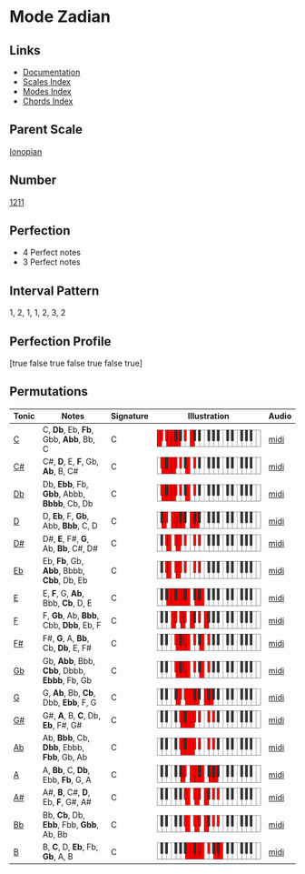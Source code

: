 # Mode Zadian

## Links

- [Documentation](index.md)
- [Scales Index](Scales.md)
- [Modes Index](Modes.md)
- [Chords Index](Chords.md)

## Parent Scale

[Ionopian](ScaleIonopian.md)

## Number

[1211](https://ianring.com/musictheory/scales/1211)

## Perfection

- 4 Perfect notes
- 3 Perfect notes

## Interval Pattern

1, 2, 1, 1, 2, 3, 2

## Perfection Profile

[true false true false true false true]

## Permutations

| Tonic | Notes | Signature | Illustration | Audio |
|-------|-------|-----------|--------------|-------|
| [C](ModeCNaturalZadian.md) | C, **Db**, Eb, **Fb**, Gbb, **Abb**, Bb, C | C | ![CNaturalZadian](ModeCNaturalZadian.png) | [midi](https://github.com/edipermadi/music/blob/main/docs/ModeCNaturalZadian.mid?raw=true) |
| [C#](ModeCSharpZadian.md) | C#, **D**, E, **F**, Gb, **Ab**, B, C# | C | ![CSharpZadian](ModeCSharpZadian.png) | [midi](https://github.com/edipermadi/music/blob/main/docs/ModeCSharpZadian.mid?raw=true) |
| [Db](ModeDFlatZadian.md) | Db, **Ebb**, Fb, **Gbb**, Abbb, **Bbbb**, Cb, Db | C | ![DFlatZadian](ModeDFlatZadian.png) | [midi](https://github.com/edipermadi/music/blob/main/docs/ModeDFlatZadian.mid?raw=true) |
| [D](ModeDNaturalZadian.md) | D, **Eb**, F, **Gb**, Abb, **Bbb**, C, D | C | ![DNaturalZadian](ModeDNaturalZadian.png) | [midi](https://github.com/edipermadi/music/blob/main/docs/ModeDNaturalZadian.mid?raw=true) |
| [D#](ModeDSharpZadian.md) | D#, **E**, F#, **G**, Ab, **Bb**, C#, D# | C | ![DSharpZadian](ModeDSharpZadian.png) | [midi](https://github.com/edipermadi/music/blob/main/docs/ModeDSharpZadian.mid?raw=true) |
| [Eb](ModeEFlatZadian.md) | Eb, **Fb**, Gb, **Abb**, Bbbb, **Cbb**, Db, Eb | C | ![EFlatZadian](ModeEFlatZadian.png) | [midi](https://github.com/edipermadi/music/blob/main/docs/ModeEFlatZadian.mid?raw=true) |
| [E](ModeENaturalZadian.md) | E, **F**, G, **Ab**, Bbb, **Cb**, D, E | C | ![ENaturalZadian](ModeENaturalZadian.png) | [midi](https://github.com/edipermadi/music/blob/main/docs/ModeENaturalZadian.mid?raw=true) |
| [F](ModeFNaturalZadian.md) | F, **Gb**, Ab, **Bbb**, Cbb, **Dbb**, Eb, F | C | ![FNaturalZadian](ModeFNaturalZadian.png) | [midi](https://github.com/edipermadi/music/blob/main/docs/ModeFNaturalZadian.mid?raw=true) |
| [F#](ModeFSharpZadian.md) | F#, **G**, A, **Bb**, Cb, **Db**, E, F# | C | ![FSharpZadian](ModeFSharpZadian.png) | [midi](https://github.com/edipermadi/music/blob/main/docs/ModeFSharpZadian.mid?raw=true) |
| [Gb](ModeGFlatZadian.md) | Gb, **Abb**, Bbb, **Cbb**, Dbbb, **Ebbb**, Fb, Gb | C | ![GFlatZadian](ModeGFlatZadian.png) | [midi](https://github.com/edipermadi/music/blob/main/docs/ModeGFlatZadian.mid?raw=true) |
| [G](ModeGNaturalZadian.md) | G, **Ab**, Bb, **Cb**, Dbb, **Ebb**, F, G | C | ![GNaturalZadian](ModeGNaturalZadian.png) | [midi](https://github.com/edipermadi/music/blob/main/docs/ModeGNaturalZadian.mid?raw=true) |
| [G#](ModeGSharpZadian.md) | G#, **A**, B, **C**, Db, **Eb**, F#, G# | C | ![GSharpZadian](ModeGSharpZadian.png) | [midi](https://github.com/edipermadi/music/blob/main/docs/ModeGSharpZadian.mid?raw=true) |
| [Ab](ModeAFlatZadian.md) | Ab, **Bbb**, Cb, **Dbb**, Ebbb, **Fbb**, Gb, Ab | C | ![AFlatZadian](ModeAFlatZadian.png) | [midi](https://github.com/edipermadi/music/blob/main/docs/ModeAFlatZadian.mid?raw=true) |
| [A](ModeANaturalZadian.md) | A, **Bb**, C, **Db**, Ebb, **Fb**, G, A | C | ![ANaturalZadian](ModeANaturalZadian.png) | [midi](https://github.com/edipermadi/music/blob/main/docs/ModeANaturalZadian.mid?raw=true) |
| [A#](ModeASharpZadian.md) | A#, **B**, C#, **D**, Eb, **F**, G#, A# | C | ![ASharpZadian](ModeASharpZadian.png) | [midi](https://github.com/edipermadi/music/blob/main/docs/ModeASharpZadian.mid?raw=true) |
| [Bb](ModeBFlatZadian.md) | Bb, **Cb**, Db, **Ebb**, Fbb, **Gbb**, Ab, Bb | C | ![BFlatZadian](ModeBFlatZadian.png) | [midi](https://github.com/edipermadi/music/blob/main/docs/ModeBFlatZadian.mid?raw=true) |
| [B](ModeBNaturalZadian.md) | B, **C**, D, **Eb**, Fb, **Gb**, A, B | C | ![BNaturalZadian](ModeBNaturalZadian.png) | [midi](https://github.com/edipermadi/music/blob/main/docs/ModeBNaturalZadian.mid?raw=true) |
